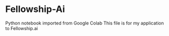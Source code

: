 # Fellowship-Ai
Python notebook imported from Google Colab
This file is for my application to Fellowship.ai
